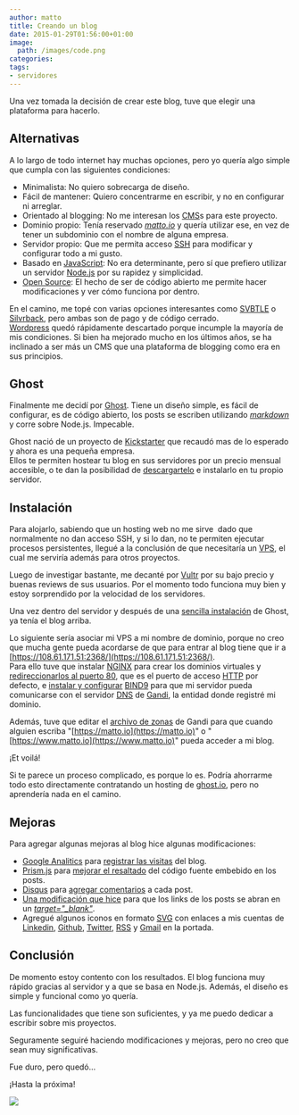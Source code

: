 ```yaml
---
author: matto
title: Creando un blog
date: 2015-01-29T01:56:00+01:00
image: 
  path: /images/code.png
categories:
tags:
- servidores
---
```


Una vez tomada la decisión de crear este blog, tuve que elegir una plataforma para hacerlo.

## Alternativas

A lo largo de todo internet hay muchas opciones, pero yo quería algo simple que cumpla con las siguientes condiciones:

- Minimalista: No quiero sobrecarga de diseño.
- Fácil de mantener: Quiero concentrarme en escribir, y no en configurar ni arreglar.
- Orientado al blogging: No me interesan los [CMS](https://es.wikipedia.org/wiki/Sistema_de_gestión_de_contenidos)s para este proyecto.
- Dominio propio: Tenía reservado [_matto.io_](https://matto.io) y quería utilizar ese, en vez de tener un subdominio con el nombre de alguna empresa.
- Servidor propio: Que me permita acceso [SSH](https://es.wikipedia.org/wiki/Secure_Shell) para modificar y configurar todo a mi gusto.
- Basado en [JavaScript](https://es.wikipedia.org/wiki/JavaScript): No era determinante, pero sí que prefiero utilizar un servidor [Node.js](https://nodejs.org/) por su rapidez y simplicidad.
- [Open Source](https://es.wikipedia.org/wiki/Código_abierto): El hecho de ser de código abierto me permite hacer modificaciones y ver cómo funciona por dentro.

En el camino, me topé con varias opciones interesantes como [SVBTLE](https://svbtle.com/) o [Silvrback](https://www.silvrback.com/), pero ambas son de pago y de código cerrado.  
[Wordpress](https://wordpress.com) quedó rápidamente descartado porque incumple la mayoría de mis condiciones. Si bien ha mejorado mucho en los últimos años, se ha inclinado a ser más un CMS que una plataforma de blogging como era en sus principios.

## Ghost

Finalmente me decidí por [Ghost](https://ghost.io/). Tiene un diseño simple, es fácil de configurar, es de código abierto, los posts se escriben utilizando [_markdown_](https://daringfireball.net/projects/markdown/syntax) y corre sobre Node.js. Impecable.

Ghost nació de un proyecto de [Kickstarter](https://www.kickstarter.com/projects/johnonolan/ghost-just-a-blogging-platform) que recaudó mas de lo esperado y ahora es una pequeña empresa.  
Ellos te permiten hostear tu blog en sus servidores por un precio mensual accesible, o te dan la posibilidad de [descargartelo](https://github.com/tryghost/Ghost) e instalarlo en tu propio servidor.

## Instalación

Para alojarlo, sabiendo que un hosting web no me sirve &nbsp;dado que normalmente no dan acceso SSH, y si lo dan, no te permiten ejecutar procesos persistentes, llegué a la conclusión de que necesitaría un [VPS](https://www.arsys.info/servidores-virtuales-vps/que-es-un-servidor-privado-virtual-vps/), el cual me serviría además para otros proyectos.

Luego de investigar bastante, me decanté por [Vultr](https://www.vultr.com/pricing/) por su bajo precio y buenas reviews de sus usuarios. Por el momento todo funciona muy bien y estoy sorprendido por la velocidad de los servidores.

Una vez dentro del servidor y después de una [sencilla instalación](https://www.howtoinstallghost.com/how-to-install-ghost-on-ubuntu-server-12-04/) de Ghost, ya tenía el blog arriba.

Lo siguiente sería asociar mi VPS a mi nombre de dominio, porque no creo que mucha gente pueda acordarse de que para entrar al blog tiene que ir a [https://108.61.171.51:2368/](https://108.61.171.51:2368/).  
Para ello tuve que instalar [NGINX](https://nginx.com/) para crear los dominios virtuales y [redireccionarlos al puerto 80](https://www.allaboutghost.com/how-to-proxy-port-80-to-2368-for-ghost-with-nginx/), que es el puerto de acceso [HTTP](https://es.wikipedia.org/wiki/Hypertext_Transfer_Protocol) por defecto, e [instalar y configurar](https://www.servermom.org/how-to-install-and-setup-bind9-on-ubuntu-server/136/) [BIND9](https://wiki.debian.org/Bind9) para que mi servidor pueda comunicarse con el servidor [DNS](https://es.wikipedia.org/wiki/Domain_Name_System) de [Gandi](https://www.gandi.net/), la entidad donde registré mi dominio.

Además, tuve que editar el [archivo de zonas](https://en.wikipedia.org/wiki/Zone_file) de Gandi para que cuando alguien escriba "[https://matto.io](https://matto.io)" o "[https://www.matto.io](https://www.matto.io)" pueda acceder a mi blog.

¡Et voilá!

Si te parece un proceso complicado, es porque lo es. Podría ahorrarme todo esto directamente contratando un hosting de [ghost.io](https://ghost.io), pero no aprendería nada en el camino.

## Mejoras

Para agregar algunas mejoras al blog hice algunas modificaciones:

- [Google Analitics](https://www.google.com/analytics/) para [registrar las visitas](https://ghostforbeginners.com/how-to-add-google-analytics-to-ghost/) del blog.
- [Prism.js](https://prismjs.com/) para [mejorar el resaltado](https://www.incrediblemolk.com/add-code-highlighting-to-your-ghost-blog/) del código fuente embebido en los posts.
- [Disqus](https://disqus.com/) para [agregar comentarios](https://help.disqus.com/customer/portal/articles/1454924-ghost-installation-instructions) a cada post.
- [Una modificación que hice](https://ghost.org/forum/using-ghost/1167-link-targets/7/) para que los links de los posts se abran en un _[target="\_blank"](https://www.w3schools.com/tags/att_a_target.asp)_.
- Agregué algunos iconos en formato [SVG](https://www.w3schools.com/svg/") con enlaces a mis cuentas de [Linkedin](https://www.linkedin.com/in/mattogodoy), [Github](https://github.com/mattogodoy), [Twitter](https://twitter.com/mattogodoy), [RSS](https://matto.io/rss/) y [Gmail](mailto:matto@matto.io) en la portada.

## Conclusión

De momento estoy contento con los resultados. El blog funciona muy rápido gracias al servidor y a que se basa en Node.js. Además, el diseño es simple y funcional como yo quería.

Las funcionalidades que tiene son suficientes, y ya me puedo dedicar a escribir sobre mis proyectos.

Seguramente seguiré haciendo modificaciones y mejoras, pero no creo que sean muy significativas.

Fue duro, pero quedó...

¡Hasta la próxima!

![](/images/bye.gif)
